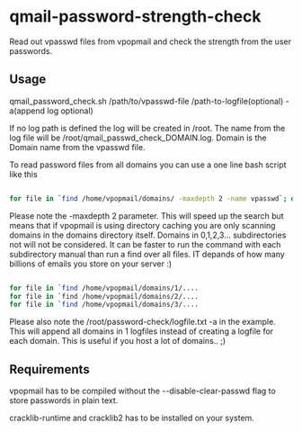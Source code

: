 # qmail-password-strength-check

Read out vpasswd files from vpopmail and check the strength from the user passwords. 

## Usage

qmail_password_check.sh /path/to/vpasswd-file /path-to-logfile(optional) -a(append log optional)

If no log path is defined the log will be created in /root. The name from the log file will be /root/qmail_passwd_check_DOMAIN.log. Domain is the Domain name from the vpasswd file.

To read password files from all domains you can use a one line bash script like this

```sh

for file in `find /home/vpopmail/domains/ -maxdepth 2 -name vpasswd`; do /root/password-check/qmail_password_check.sh $file /root/password-check/logfile.txt -a; done

```

Please note the -maxdepth 2 parameter. This will speed up the search but means that if vpopmail is using directory caching you are only scanning domains in the domains directory itself. Domains in 0,1,2,3... subdirectories not will not be considered. It can be faster to run the command with each subdirectory manual than run a find over all files. IT depands of how many billions of emails you store on your server :)

```sh

for file in `find /home/vpopmail/domains/1/....
for file in `find /home/vpopmail/domains/2/....
for file in `find /home/vpopmail/domains/3/....

```

Please also note the /root/password-check/logfile.txt -a in the example. This will append all domains in 1 logfiles instead of creating a logfile for each domain. This is useful if you host a lot of domains.. ;)


## Requirements

vpopmail has to be compiled without the --disable-clear-passwd flag to store passwords in plain text.

cracklib-runtime and cracklib2 has to be installed on your system.
